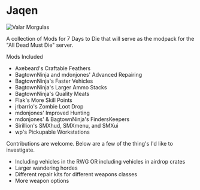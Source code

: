 # Jaqen

![Valar Morgulas](https://66.media.tumblr.com/30e6c28e466cd9a743b99a52c6d13fae/tumblr_mn4ga1NKG41qe1i57o1_r1_500.gifv)

A collection of Mods for 7 Days to Die that will serve as the modpack for the "All Dead Must Die" server.

Mods Included
* Axebeard's Craftable Feathers
* BagtownNinja and mdonjones' Advanced Repairing
* BagtownNinja's Faster Vehicles
* BagtownNinja's Larger Ammo Stacks
* BagtownNinja's Quality Meats
* Flak's More Skill Points
* jrbarrio's Zombie Loot Drop
* mdonjones' Improved Hunting
* mdonjones' & BagtownNinja's FindersKeepers
* Sirillion's SMXhud, SMXmenu, and SMXui
* wp's Pickupable Workstations

Contributions are welcome. Below are a few of the thing's I'd like to investigate.
* Including vehicles in the RWG OR including vehicles in airdrop crates
* Larger wandering hordes
* Different repair kits for different weapons classes
* More weapon options